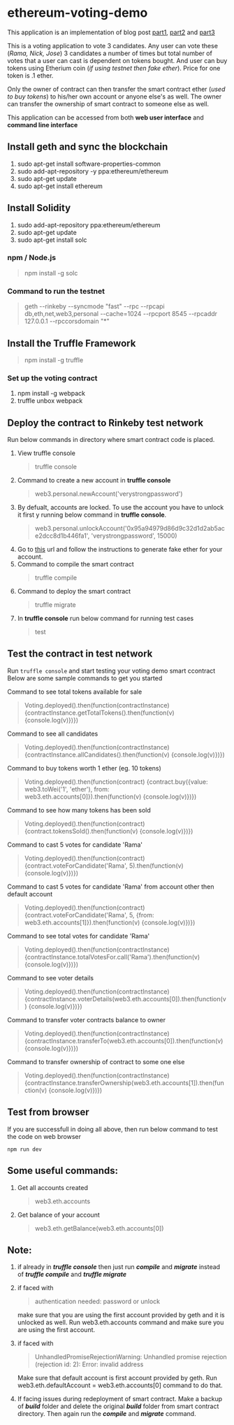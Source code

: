 
# ethereum-voting-demo
This application is an implementation of blog post [part1](https://medium.com/@mvmurthy/full-stack-hello-world-voting-ethereum-dapp-tutorial-part-1-40d2d0d807c2), [part2](https://medium.com/@mvmurthy/full-stack-hello-world-voting-ethereum-dapp-tutorial-part-2-30b3d335aa1f) and [part3](https://medium.com/@mvmurthy/full-stack-hello-world-voting-ethereum-dapp-tutorial-part-3-331c2712c9df)

This is a voting application to vote 3 candidates. Any user can vote these (*Rama, Nick, Jose*) 3 candidates a number of times but total number of votes that a user can cast is dependent on tokens bought. And user can buy tokens using Etherium coin (*if using testnet then fake ether*). Price for one token is .1 ether.

Only the owner of contract can then transfer the smart contract ether (*used to buy tokens*) to his/her own account or anyone else's as well. The owner can transfer the ownership of smart contract to someone else as well.
 
This application can be accessed from both **web user interface** and **command line interface**

## Install geth and sync the blockchain

 1. sudo apt-get install software-properties-common
 2. sudo add-apt-repository -y ppa:ethereum/ethereum
 3. sudo apt-get update
 4. sudo apt-get install ethereum

## Install Solidity

 1. sudo add-apt-repository ppa:ethereum/ethereum
 2. sudo apt-get update
 3. sudo apt-get install solc

### npm / Node.js

> npm install -g solc

### Command to run the testnet

> geth --rinkeby --syncmode "fast" --rpc --rpcapi db,eth,net,web3,personal --cache=1024  --rpcport 8545 --rpcaddr 127.0.0.1 --rpccorsdomain "*"


## Install the Truffle Framework
> npm install -g truffle

### Set up the voting contract
 1. npm install -g webpack
 2. truffle unbox webpack

## Deploy the contract to Rinkeby test network
Run below commands in directory where smart contract code is placed. 
 1. View truffle console
 	> truffle console
 2. Command to create a new account in **truffle console**
    > web3.personal.newAccount('verystrongpassword')
 3. By defualt, accounts are locked. To use the account you have to unlock it first y running below command in **truffle console**.
 	> web3.personal.unlockAccount('0x95a94979d86d9c32d1d2ab5ace2dcc8d1b446fa1', 'verystrongpassword', 15000) 
 4. Go to [this](https://faucet.rinkeby.io/) url and follow the instructions to generate fake ether for your account.
 5. Command to compile the smart contract
 	> truffle compile
 6. Command to deploy the smart contract
 	> truffle migrate
 7. In **truffle console** run below command for running test cases
	> test

## Test the contract in test network
Run `truffle console` and start testing your voting demo smart ccontract
Below are some sample commands to get you started

Command to see total tokens available for sale
> Voting.deployed().then(function(contractInstance) {contractInstance.getTotalTokens().then(function(v) {console.log(v)})})

Command to see all candidates
> Voting.deployed().then(function(contractInstance) {contractInstance.allCandidates().then(function(v) {console.log(v)})})

Command to buy tokens worth 1 ether (eg. 10 tokens)
> Voting.deployed().then(function(contract) {contract.buy({value: web3.toWei('1', 'ether'), from: web3.eth.accounts[0]}).then(function(v) {console.log(v)})})

Command to see how many tokens has been sold
> Voting.deployed().then(function(contract) {contract.tokensSold().then(function(v) {console.log(v)})})

Command to cast 5 votes for candidate 'Rama'
> Voting.deployed().then(function(contract) {contract.voteForCandidate('Rama', 5).then(function(v) {console.log(v)})})

Command to cast 5 votes for candidate 'Rama' from account other then default account
> Voting.deployed().then(function(contract) {contract.voteForCandidate('Rama', 5, {from: web3.eth.accounts[1]}).then(function(v) {console.log(v)})})

Command to see total votes for candidate 'Rama'
> Voting.deployed().then(function(contractInstance) {contractInstance.totalVotesFor.call('Rama').then(function(v) {console.log(v)})})

Command to see voter details
> Voting.deployed().then(function(contractInstance) {contractInstance.voterDetails(web3.eth.accounts[0]).then(function(v) {console.log(v)})})

Command to transfer voter contracts balance to owner
> Voting.deployed().then(function(contractInstance) {contractInstance.transferTo(web3.eth.accounts[0]).then(function(v) {console.log(v)})})

Command to transfer ownership of contract to some one else
> Voting.deployed().then(function(contractInstance) {contractInstance.transferOwnership(web3.eth.accounts[1]).then(function(v) {console.log(v)})})

## Test from browser
If you are successfull in doing all above, then run below command to test the code on web browser

    npm run dev

## Some useful commands:
1. Get all accounts created
	> web3.eth.accounts
2. Get balance of your account
	> web3.eth.getBalance(web3.eth.accounts[0])

## Note:
1.  if already in ***truffle console*** then just run ***compile*** and ***migrate*** instead of ***truffle compile*** and ***truffle migrate***

2. if faced with
	> authentication needed: password or unlock

	make sure that you are using the first account provided by geth and it is 					unlocked as well. Run web3.eth.accounts command and make sure you are using the first account.

3. if faced with
	> UnhandledPromiseRejectionWarning: Unhandled promise rejection (rejection id: 2): Error: invalid address

	Make sure that default account is first account provided by geth. Run web3.eth.defaultAccount = web3.eth.accounts[0] command to do that.

6. If facing issues during redeployment of smart contract. Make a backup of ***build*** folder and delete the original ***build*** folder from smart contract directory. Then again run the ***compile*** and ***migrate*** command.
